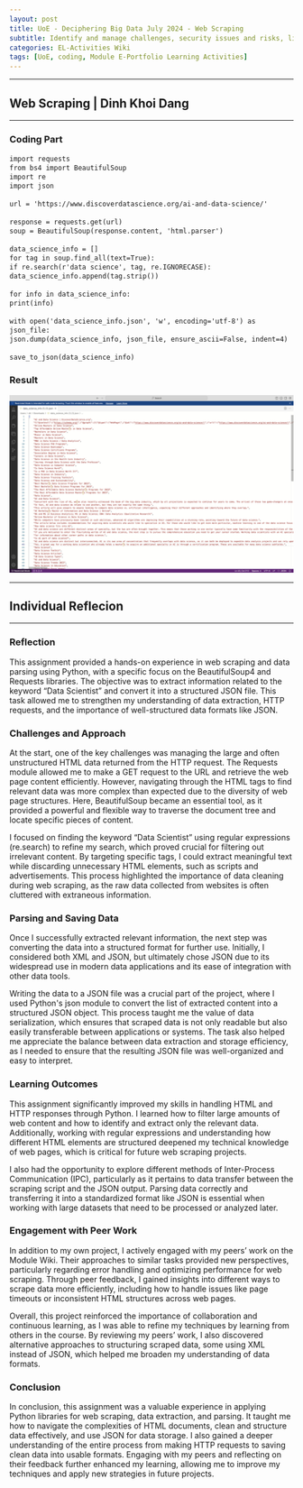```yaml
---
layout: post
title: UoE - Deciphering Big Data July 2024 - Web Scraping
subtitle: Identify and manage challenges, security issues and risks, limitations, and opportunities in data wrangling. Critically analyse data wrangling problems and determine appropriate methodologies, tools, and techniques (involving preparing, cleaning, exploring, creating, optimising and evaluating big data) to solve them. Systematically develop and implement the skills required to be effective member of a development team in a virtual professional environment, adopting real life perspectives on team roles and organisation.
categories: EL-Activities Wiki
tags: [UoE, coding, Module E-Portfolio Learning Activities]
---
```

---
## Web Scraping | Dinh Khoi Dang
---
### Coding Part

    import requests
    from bs4 import BeautifulSoup
    import re
    import json

    url = 'https://www.discoverdatascience.org/ai-and-data-science/'

    response = requests.get(url)
    soup = BeautifulSoup(response.content, 'html.parser')

    data_science_info = []
    for tag in soup.find_all(text=True):
    if re.search(r'data science', tag, re.IGNORECASE):
    data_science_info.append(tag.strip())

    for info in data_science_info:
    print(info)

    with open('data_science_info.json', 'w', encoding='utf-8') as json_file:
    json.dump(data_science_info, json_file, ensure_ascii=False, indent=4)

    save_to_json(data_science_info)

### Result

![image](/assets/images/banners/wiki3.jpg)

---
## Individual Reflecion
---

### Reflection

This assignment provided a hands-on experience in web scraping and data parsing using Python, with a specific focus on the BeautifulSoup4 and Requests libraries. The objective was to extract information related to the keyword “Data Scientist” and convert it into a structured JSON file. This task allowed me to strengthen my understanding of data extraction, HTTP requests, and the importance of well-structured data formats like JSON.

### Challenges and Approach

At the start, one of the key challenges was managing the large and often unstructured HTML data returned from the HTTP request. The Requests module allowed me to make a GET request to the URL and retrieve the web page content efficiently. However, navigating through the HTML tags to find relevant data was more complex than expected due to the diversity of web page structures. Here, BeautifulSoup became an essential tool, as it provided a powerful and flexible way to traverse the document tree and locate specific pieces of content.

I focused on finding the keyword “Data Scientist” using regular expressions (re.search) to refine my search, which proved crucial for filtering out irrelevant content. By targeting specific tags, I could extract meaningful text while discarding unnecessary HTML elements, such as scripts and advertisements. This process highlighted the importance of data cleaning during web scraping, as the raw data collected from websites is often cluttered with extraneous information.

### Parsing and Saving Data

Once I successfully extracted relevant information, the next step was converting the data into a structured format for further use. Initially, I considered both XML and JSON, but ultimately chose JSON due to its widespread use in modern data applications and its ease of integration with other data tools.

Writing the data to a JSON file was a crucial part of the project, where I used Python's json module to convert the list of extracted content into a structured JSON object. This process taught me the value of data serialization, which ensures that scraped data is not only readable but also easily transferable between applications or systems. The task also helped me appreciate the balance between data extraction and storage efficiency, as I needed to ensure that the resulting JSON file was well-organized and easy to interpret.

### Learning Outcomes

This assignment significantly improved my skills in handling HTML and HTTP responses through Python. I learned how to filter large amounts of web content and how to identify and extract only the relevant data. Additionally, working with regular expressions and understanding how different HTML elements are structured deepened my technical knowledge of web pages, which is critical for future web scraping projects.

I also had the opportunity to explore different methods of Inter-Process Communication (IPC), particularly as it pertains to data transfer between the scraping script and the JSON output. Parsing data correctly and transferring it into a standardized format like JSON is essential when working with large datasets that need to be processed or analyzed later.

### Engagement with Peer Work

In addition to my own project, I actively engaged with my peers’ work on the Module Wiki. Their approaches to similar tasks provided new perspectives, particularly regarding error handling and optimizing performance for web scraping. Through peer feedback, I gained insights into different ways to scrape data more efficiently, including how to handle issues like page timeouts or inconsistent HTML structures across web pages.

Overall, this project reinforced the importance of collaboration and continuous learning, as I was able to refine my techniques by learning from others in the course. By reviewing my peers’ work, I also discovered alternative approaches to structuring scraped data, some using XML instead of JSON, which helped me broaden my understanding of data formats.

### Conclusion

In conclusion, this assignment was a valuable experience in applying Python libraries for web scraping, data extraction, and parsing. It taught me how to navigate the complexities of HTML documents, clean and structure data effectively, and use JSON for data storage. I also gained a deeper understanding of the entire process from making HTTP requests to saving clean data into usable formats. Engaging with my peers and reflecting on their feedback further enhanced my learning, allowing me to improve my techniques and apply new strategies in future projects.






